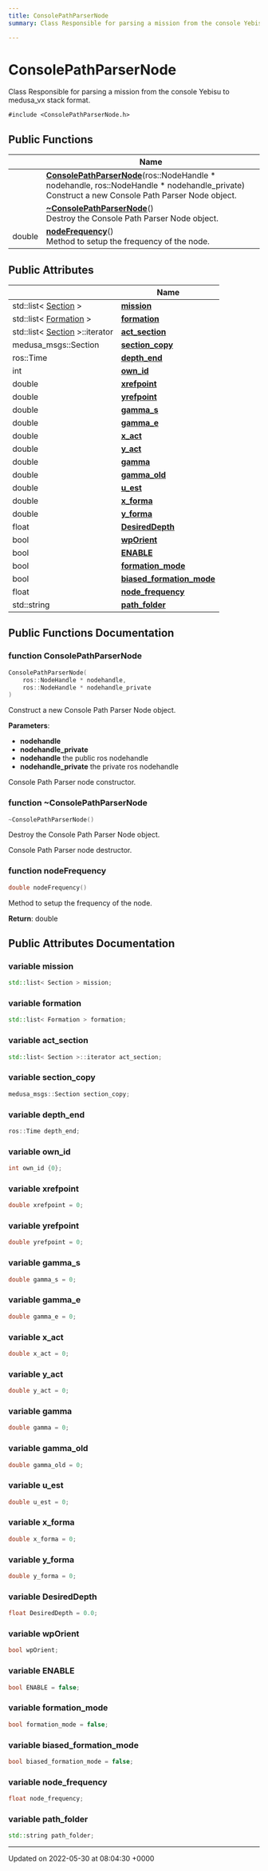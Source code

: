 ```yaml
---
title: ConsolePathParserNode
summary: Class Responsible for parsing a mission from the console Yebisu to medusa_vx stack format. 

---
```


# ConsolePathParserNode



Class Responsible for parsing a mission from the console Yebisu to medusa_vx stack format. 


`#include <ConsolePathParserNode.h>`

## Public Functions

|                | Name           |
| -------------- | -------------- |
| | **[ConsolePathParserNode](/medusa_base/api/markdown/medusa_addons/console_path_parser/Classes/classConsolePathParserNode/#function-consolepathparsernode)**(ros::NodeHandle * nodehandle, ros::NodeHandle * nodehandle_private)<br>Construct a new Console Path Parser Node object.  |
| | **[~ConsolePathParserNode](/medusa_base/api/markdown/medusa_addons/console_path_parser/Classes/classConsolePathParserNode/#function-~consolepathparsernode)**()<br>Destroy the Console Path Parser Node object.  |
| double | **[nodeFrequency](/medusa_base/api/markdown/medusa_addons/console_path_parser/Classes/classConsolePathParserNode/#function-nodefrequency)**()<br>Method to setup the frequency of the node.  |

## Public Attributes

|                | Name           |
| -------------- | -------------- |
| std::list< [Section](/medusa_base/api/markdown/medusa_addons/console_path_parser/Classes/classSection/) > | **[mission](/medusa_base/api/markdown/medusa_addons/console_path_parser/Classes/classConsolePathParserNode/#variable-mission)**  |
| std::list< [Formation](/medusa_base/api/markdown/medusa_addons/console_path_parser/Classes/classFormation/) > | **[formation](/medusa_base/api/markdown/medusa_addons/console_path_parser/Classes/classConsolePathParserNode/#variable-formation)**  |
| std::list< [Section](/medusa_base/api/markdown/medusa_addons/console_path_parser/Classes/classSection/) >::iterator | **[act_section](/medusa_base/api/markdown/medusa_addons/console_path_parser/Classes/classConsolePathParserNode/#variable-act-section)**  |
| medusa_msgs::Section | **[section_copy](/medusa_base/api/markdown/medusa_addons/console_path_parser/Classes/classConsolePathParserNode/#variable-section-copy)**  |
| ros::Time | **[depth_end](/medusa_base/api/markdown/medusa_addons/console_path_parser/Classes/classConsolePathParserNode/#variable-depth-end)**  |
| int | **[own_id](/medusa_base/api/markdown/medusa_addons/console_path_parser/Classes/classConsolePathParserNode/#variable-own-id)**  |
| double | **[xrefpoint](/medusa_base/api/markdown/medusa_addons/console_path_parser/Classes/classConsolePathParserNode/#variable-xrefpoint)**  |
| double | **[yrefpoint](/medusa_base/api/markdown/medusa_addons/console_path_parser/Classes/classConsolePathParserNode/#variable-yrefpoint)**  |
| double | **[gamma_s](/medusa_base/api/markdown/medusa_addons/console_path_parser/Classes/classConsolePathParserNode/#variable-gamma-s)**  |
| double | **[gamma_e](/medusa_base/api/markdown/medusa_addons/console_path_parser/Classes/classConsolePathParserNode/#variable-gamma-e)**  |
| double | **[x_act](/medusa_base/api/markdown/medusa_addons/console_path_parser/Classes/classConsolePathParserNode/#variable-x-act)**  |
| double | **[y_act](/medusa_base/api/markdown/medusa_addons/console_path_parser/Classes/classConsolePathParserNode/#variable-y-act)**  |
| double | **[gamma](/medusa_base/api/markdown/medusa_addons/console_path_parser/Classes/classConsolePathParserNode/#variable-gamma)**  |
| double | **[gamma_old](/medusa_base/api/markdown/medusa_addons/console_path_parser/Classes/classConsolePathParserNode/#variable-gamma-old)**  |
| double | **[u_est](/medusa_base/api/markdown/medusa_addons/console_path_parser/Classes/classConsolePathParserNode/#variable-u-est)**  |
| double | **[x_forma](/medusa_base/api/markdown/medusa_addons/console_path_parser/Classes/classConsolePathParserNode/#variable-x-forma)**  |
| double | **[y_forma](/medusa_base/api/markdown/medusa_addons/console_path_parser/Classes/classConsolePathParserNode/#variable-y-forma)**  |
| float | **[DesiredDepth](/medusa_base/api/markdown/medusa_addons/console_path_parser/Classes/classConsolePathParserNode/#variable-desireddepth)**  |
| bool | **[wpOrient](/medusa_base/api/markdown/medusa_addons/console_path_parser/Classes/classConsolePathParserNode/#variable-wporient)**  |
| bool | **[ENABLE](/medusa_base/api/markdown/medusa_addons/console_path_parser/Classes/classConsolePathParserNode/#variable-enable)**  |
| bool | **[formation_mode](/medusa_base/api/markdown/medusa_addons/console_path_parser/Classes/classConsolePathParserNode/#variable-formation-mode)**  |
| bool | **[biased_formation_mode](/medusa_base/api/markdown/medusa_addons/console_path_parser/Classes/classConsolePathParserNode/#variable-biased-formation-mode)**  |
| float | **[node_frequency](/medusa_base/api/markdown/medusa_addons/console_path_parser/Classes/classConsolePathParserNode/#variable-node-frequency)**  |
| std::string | **[path_folder](/medusa_base/api/markdown/medusa_addons/console_path_parser/Classes/classConsolePathParserNode/#variable-path-folder)**  |

## Public Functions Documentation

### function ConsolePathParserNode

```cpp
ConsolePathParserNode(
    ros::NodeHandle * nodehandle,
    ros::NodeHandle * nodehandle_private
)
```

Construct a new Console Path Parser Node object. 

**Parameters**: 

  * **nodehandle** 
  * **nodehandle_private** 
  * **nodehandle** the public ros nodehandle 
  * **nodehandle_private** the private ros nodehandle 


Console Path Parser node constructor.


### function ~ConsolePathParserNode

```cpp
~ConsolePathParserNode()
```

Destroy the Console Path Parser Node object. 

Console Path Parser node destructor.


### function nodeFrequency

```cpp
double nodeFrequency()
```

Method to setup the frequency of the node. 

**Return**: double 

## Public Attributes Documentation

### variable mission

```cpp
std::list< Section > mission;
```


### variable formation

```cpp
std::list< Formation > formation;
```


### variable act_section

```cpp
std::list< Section >::iterator act_section;
```


### variable section_copy

```cpp
medusa_msgs::Section section_copy;
```


### variable depth_end

```cpp
ros::Time depth_end;
```


### variable own_id

```cpp
int own_id {0};
```


### variable xrefpoint

```cpp
double xrefpoint = 0;
```


### variable yrefpoint

```cpp
double yrefpoint = 0;
```


### variable gamma_s

```cpp
double gamma_s = 0;
```


### variable gamma_e

```cpp
double gamma_e = 0;
```


### variable x_act

```cpp
double x_act = 0;
```


### variable y_act

```cpp
double y_act = 0;
```


### variable gamma

```cpp
double gamma = 0;
```


### variable gamma_old

```cpp
double gamma_old = 0;
```


### variable u_est

```cpp
double u_est = 0;
```


### variable x_forma

```cpp
double x_forma = 0;
```


### variable y_forma

```cpp
double y_forma = 0;
```


### variable DesiredDepth

```cpp
float DesiredDepth = 0.0;
```


### variable wpOrient

```cpp
bool wpOrient;
```


### variable ENABLE

```cpp
bool ENABLE = false;
```


### variable formation_mode

```cpp
bool formation_mode = false;
```


### variable biased_formation_mode

```cpp
bool biased_formation_mode = false;
```


### variable node_frequency

```cpp
float node_frequency;
```


### variable path_folder

```cpp
std::string path_folder;
```


-------------------------------

Updated on 2022-05-30 at 08:04:30 +0000